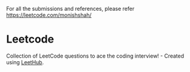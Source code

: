 For all the submissions and references, please refer https://leetcode.com/monishshah/
# Leetcode
Collection of LeetCode questions to ace the coding interview! - Created using [LeetHub](https://github.com/QasimWani/LeetHub).
